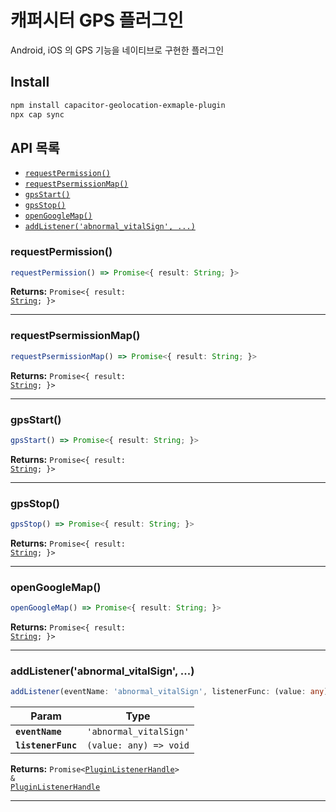 # 캐퍼시터 GPS 플러그인  

Android, iOS 의 GPS 기능을 네이티브로 구현한 플러그인

## Install

```bash
npm install capacitor-geolocation-exmaple-plugin
npx cap sync
```

## API 목록

<docgen-index>

* [`requestPermission()`](#requestpermission)
* [`requestPsermissionMap()`](#requestpsermissionmap)
* [`gpsStart()`](#gpsstart)
* [`gpsStop()`](#gpsstop)
* [`openGoogleMap()`](#opengooglemap)
* [`addListener('abnormal_vitalSign', ...)`](#addlistenerabnormal_vitalsign)
</docgen-index>

<docgen-api>
<!--Update the source file JSDoc comments and rerun docgen to update the docs below-->

### requestPermission()

```typescript
requestPermission() => Promise<{ result: String; }>
```

**Returns:** <code>Promise&lt;{ result: <a href="#string">String</a>; }&gt;</code>

--------------------


### requestPsermissionMap()

```typescript
requestPsermissionMap() => Promise<{ result: String; }>
```

**Returns:** <code>Promise&lt;{ result: <a href="#string">String</a>; }&gt;</code>

--------------------


### gpsStart()

```typescript
gpsStart() => Promise<{ result: String; }>
```

**Returns:** <code>Promise&lt;{ result: <a href="#string">String</a>; }&gt;</code>

--------------------


### gpsStop()

```typescript
gpsStop() => Promise<{ result: String; }>
```

**Returns:** <code>Promise&lt;{ result: <a href="#string">String</a>; }&gt;</code>

--------------------


### openGoogleMap()

```typescript
openGoogleMap() => Promise<{ result: String; }>
```

**Returns:** <code>Promise&lt;{ result: <a href="#string">String</a>; }&gt;</code>

--------------------


### addListener('abnormal_vitalSign', ...)

```typescript
addListener(eventName: 'abnormal_vitalSign', listenerFunc: (value: any) => void) => Promise<PluginListenerHandle> & PluginListenerHandle
```

| Param              | Type                                 |
| ------------------ | ------------------------------------ |
| **`eventName`**    | <code>'abnormal_vitalSign'</code>    |
| **`listenerFunc`** | <code>(value: any) =&gt; void</code> |

**Returns:** <code>Promise&lt;<a href="#pluginlistenerhandle">PluginListenerHandle</a>&gt; & <a href="#pluginlistenerhandle">PluginListenerHandle</a></code>

--------------------


</docgen-api>
